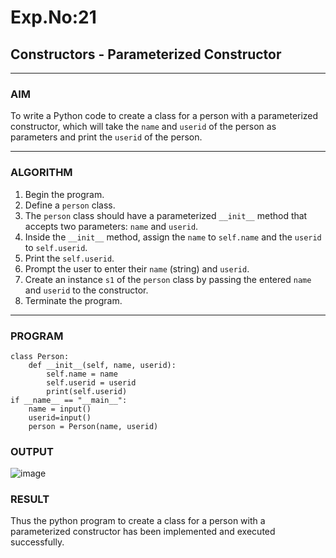 # Exp.No:21  
## Constructors - Parameterized Constructor

---

### AIM  
To write a Python code to create a class for a person with a parameterized constructor, which will take the `name` and `userid` of the person as parameters and print the `userid` of the person.

---

### ALGORITHM

1. Begin the program.  
2. Define a `person` class.  
3. The `person` class should have a parameterized `__init__` method that accepts two parameters: `name` and `userid`.  
4. Inside the `__init__` method, assign the `name` to `self.name` and the `userid` to `self.userid`.  
5. Print the `self.userid`.  
6. Prompt the user to enter their `name` (string) and `userid`.
7. Create an instance `s1` of the `person` class by passing the entered `name` and `userid` to the constructor.  
8. Terminate the program.

---

### PROGRAM

```
class Person:
    def __init__(self, name, userid):
        self.name = name
        self.userid = userid
        print(self.userid)
if __name__ == "__main__":
    name = input()
    userid=input()
    person = Person(name, userid)
```

### OUTPUT
![image](https://github.com/user-attachments/assets/7ac89fd5-f730-47b7-bda8-bf91d224569d)
### RESULT
Thus the python program to create a class for a person with a parameterized constructor has been implemented and executed successfully.

